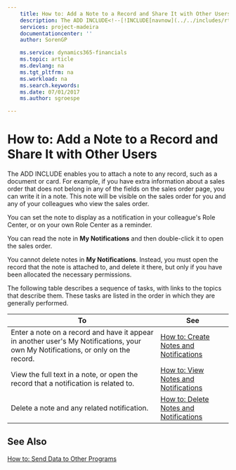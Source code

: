 ```yaml
---
    title: How to: Add a Note to a Record and Share It with Other Users | Microsoft Docs
    description: The ADD INCLUDE<!--[!INCLUDE[navnow](../../includes/rtc_md.md)]--> enables you to attach a note to any record, such as a document or card. For example, if you have extra information about a sales order that does not belong in any of the fields on the sales order page, you can write it in a note. This note will be visible on the sales order for you and any of your colleagues who view the sales order.
    services: project-madeira
    documentationcenter: ''
    author: SorenGP

    ms.service: dynamics365-financials
    ms.topic: article
    ms.devlang: na
    ms.tgt_pltfrm: na
    ms.workload: na
    ms.search.keywords:
    ms.date: 07/01/2017
    ms.author: sgroespe

---
```

# How to: Add a Note to a Record and Share It with Other Users
The ADD INCLUDE<!--[!INCLUDE[navnow](../../includes/rtc_md.md)]--> enables you to attach a note to any record, such as a document or card. For example, if you have extra information about a sales order that does not belong in any of the fields on the sales order page, you can write it in a note. This note will be visible on the sales order for you and any of your colleagues who view the sales order.  
  
 You can set the note to display as a notification in your colleague's Role Center, or on your own Role Center as a reminder.  
  
 You can read the note in **My Notifications** and then double-click it to open the sales order.  
  
 You cannot delete notes in **My Notifications**. Instead, you must open the record that the note is attached to, and delete it there, but only if you have been allocated the necessary permissions.  
  
 The following table describes a sequence of tasks, with links to the topics that describe them. These tasks are listed in the order in which they are generally performed.  
  
|**To**|**See**|  
|------------|-------------|  
|Enter a note on a record and have it appear in another user's My Notifications, your own My Notifications, or only on the record.|[How to: Create Notes and Notifications](../FullExperience/how-to-create-notes-and-notifications.md)|  
|View the full text in a note, or open the record that a notification is related to.|[How to: View Notes and Notifications](../FullExperience/how-to-view-notes-and-notifications.md)|  
|Delete a note and any related notification.|[How to: Delete Notes and Notifications](../FullExperience/how-to-delete-notes-and-notifications.md)|  
  
## See Also  
 [How to: Send Data to Other Programs](../FullExperience/how-to-send-data-to-other-programs.md)